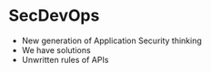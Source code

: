 # SecDevOps

* New generation of Application Security thinking
* We have solutions
* Unwritten rules of APIs
